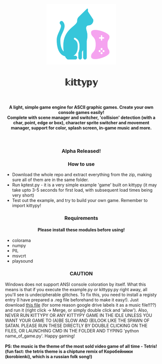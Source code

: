 <p align="center"><img src="kittypy.png" width=230 height=200></p>
<h1 align="center">𝕜𝕚𝕥𝕥𝕪𝕡𝕪</h1><br>
<h4 align="center">A light, simple game engine for ASCII graphic games. Create your own console games easily!<br>
Complete with scene manager and switcher, 'collision' detection (with a char, point, edge or box), character sprite switcher and movement manager, support for color, splash screen, in-game music and more.</h4><br>
<h3 align="center">Alpha Released!</h3>
<h3 align="center">How to use</h3>
<ul><li>Download the whole repo and extract everything from the zip, making sure all of them are in the same folder.
  <li>Run kptest.py - it is a very simple example 'game' built on kittypy (it may take upto 3-5 seconds for first load, with subsequent load times being very short)</li>
  <li>Test out the example, and try to build your own game. Remember to import kittypy!</li>
 </ul>
 <h3 align="center">Requirements</h3>
 <h4 align="center">Please install these modules before using!</h4>
 <ul><li>colorama</li>
  <li>numpy</li>
  <li>PIL</li>
  <li>msvcrt</li>
  <li>playsound</li>
  </ul>
 <h3 align="center">CAUTION</h3>
 Windows does not support ANSI console coloration by itself. What this means is that if you execute the example.py or kittypy.py right away, all you'll see is undecipherable glitches. To fix this, you need to install a registy entry (I have prepared a .reg file beforehand to make it easy!). Just download <a href=https://drive.google.com/file/d/1UxT_W_8vE_SWhUgg1AQMG8Q-J_Sw5t8I/view?usp=sharing">this file</a> (for some reason google drive labels it as a music file!!??) and run it (right click -> Merge, or simply double click and 'allow').
 Also, NEVER RUN KITTYPY OR ANY KITTYPY GAME IN THE IDLE UNLESS YOU WANT YOUR GAME TO (A)BE SLOW AND (B)LOOK LIKE THE SPAWN OF SATAN. PLEASE RUN THESE DIRECTLY BY DOUBLE CLICKING ON THE FILES, OR LAUNCHING CMD IN THE FOLDER AND TYPING 'python name_of_game.py'.
 Happy gaming!<br><br>
 <b>PS: the music is the theme of the most sold video game of all time - Tetris! (fun fact: the tetris theme is a chiptune remix of Коробе́йники (korobienki), which is a russian folk song!)</b>
  
  
